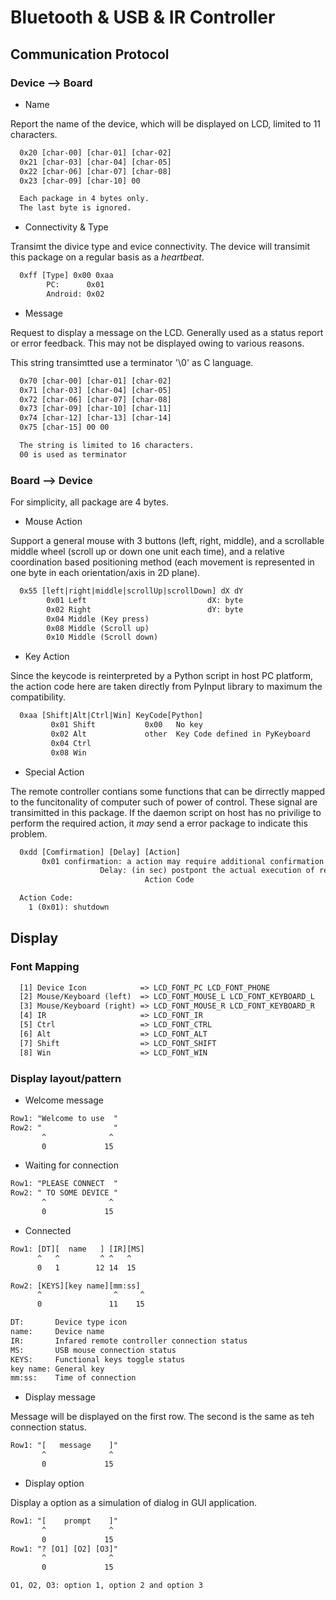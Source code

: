 # Bluetooth & USB & IR Controller

## Communication Protocol

### Device --> Board

* Name

Report the name of the device, which will be displayed on LCD, limited to 11 characters.

```txt
  0x20 [char-00] [char-01] [char-02]
  0x21 [char-03] [char-04] [char-05]
  0x22 [char-06] [char-07] [char-08]
  0x23 [char-09] [char-10] 00

  Each package in 4 bytes only.
  The last byte is ignored.

```

* Connectivity & Type

Transimt the divice type and evice connectivity. The device will transimit this package
on a regular basis as a *heartbeat*.

```txt
  0xff [Type] 0x00 0xaa
        PC:      0x01
        Android: 0x02
```

* Message

Request to display a message on the LCD. Generally used as a status report or error feedback.
This may not be displayed owing to various reasons.

This string transimtted use a terminator '\0' as C language.

```txt
  0x70 [char-00] [char-01] [char-02]
  0x71 [char-03] [char-04] [char-05]
  0x72 [char-06] [char-07] [char-08]
  0x73 [char-09] [char-10] [char-11]
  0x74 [char-12] [char-13] [char-14]
  0x75 [char-15] 00 00

  The string is limited to 16 characters.
  00 is used as terminator
```

### Board --> Device

For simplicity, all package are 4 bytes.

* Mouse Action

Support a general mouse with 3 buttons (left, right, middle), and a scrollable
middle wheel (scroll up or down one unit each time), and a relative coordination
based positioning method (each movement is represented in one byte in each 
orientation/axis in 2D plane).

```txt
  0x55 [left|right|middle|scrollUp|scrollDown] dX dY
        0x01 Left                           dX: byte
        0x02 Right                          dY: byte
        0x04 Middle (Key press)
        0x08 Middle (Scroll up)
        0x10 Middle (Scroll down)
```

* Key Action

Since the keycode is reinterpreted by a Python script in host PC platform,
the action code here are taken directly from PyInput library to maximum the
compatibility.

```txt
  0xaa [Shift|Alt|Ctrl|Win] KeyCode[Python]
         0x01 Shift           0x00   No key
         0x02 Alt             other  Key Code defined in PyKeyboard
         0x04 Ctrl
         0x08 Win
```

* Special Action

The remote controller contians some functions that can be dirrectly mapped to
the funcitonality of computer such of power of control. These signal are
transimitted in this package. If the daemon script on host has no privilige to
perform the required action, it *may* send a error package to indicate this problem.

```txt
  0xdd [Comfirmation] [Delay] [Action]
       0x01 confirmation: a action may require additional confirmation on host PC
                    Delay: (in sec) postpont the actual execution of request script
                              Action Code

  Action Code:
    1 (0x01): shutdown

```

## Display

### Font Mapping

```txt
  [1] Device Icon            => LCD_FONT_PC LCD_FONT_PHONE
  [2] Mouse/Keyboard (left)  => LCD_FONT_MOUSE_L LCD_FONT_KEYBOARD_L
  [3] Mouse/Keyboard (right) => LCD_FONT_MOUSE_R LCD_FONT_KEYBOARD_R
  [4] IR                     => LCD_FONT_IR
  [5] Ctrl                   => LCD_FONT_CTRL
  [6] Alt                    => LCD_FONT_ALT
  [7] Shift                  => LCD_FONT_SHIFT
  [8] Win                    => LCD_FONT_WIN
```

### Display layout/pattern

* Welcome message

```txt
Row1: "Welcome to use  "
Row2: "                "
       ^              ^
       0             15
```

* Waiting for connection

```txt
Row1: "PLEASE CONNECT  "
Row2: " TO SOME DEVICE "
       ^              ^
       0             15
```

* Connected

```txt
Row1: [DT][  name   ] [IR][MS]
      ^   ^         ^ ^   ^
      0   1        12 14  15

Row2: [KEYS][key name][mm:ss]
      ^                ^     ^
      0               11    15

DT:       Device type icon
name:     Device name
IR:       Infared remote controller connection status
MS:       USB mouse connection status
KEYS:     Functional keys toggle status
key name: General key
mm:ss:    Time of connection
```

* Display message

Message will be displayed on the first row.
The second is the same as teh connection status.

```txt
Row1: "[   message    ]"
       ^              ^
       0             15
```

* Display option

Display a option as a simulation of dialog in GUI application.

```txt
Row1: "[    prompt    ]"
       ^              ^
       0             15
Row1: "? [O1] [O2] [O3]"
       ^              ^
       0             15

O1, O2, O3: option 1, option 2 and option 3
```